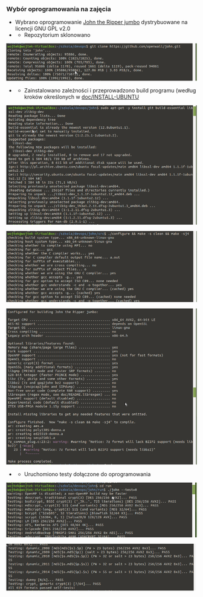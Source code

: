 ### Wybór oprogramowania na zajęcia
* Wybrano oprogramowanie [John the Ripper jumbo](https://github.com/openwall/john) dystrybuowane na licencji GNU GPL v2.0
* * Repozytorium sklonowano

![](img/manual_klonowanie.png)

* * Zainstalowano zależności i przeprowadzono build programu (według kroków określonych w [doc/INSTALL-UBUNTU](https://github.com/openwall/john/blob/bleeding-jumbo/doc/INSTALL-UBUNTU)

![](img/manual_zaleznosci.png)

![](img/manual_build_1.png)

![](img/manual_build_2.png)

* * Uruchomiono testy dołączone do oprogramowania

![](img/manual_test_1.png)

![](img/manual_test_2.png)


